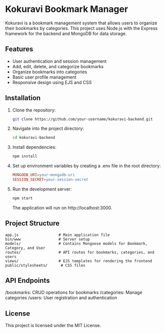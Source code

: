 # Kokuravi Bookmark Manager

Kokuravi is a bookmark management system that allows users to organize their bookmarks by categories. This project uses Node.js with the Express framework for the backend and MongoDB for data storage.

## Features

- User authentication and session management
- Add, edit, delete, and categorize bookmarks
- Organize bookmarks into categories
- Basic user profile management
- Responsive design using EJS and CSS

## Installation

1. Clone the repository:

   ```bash
   git clone https://github.com/your-username/kokuravi-backend.git
   ```

2. Navigate into the project directory:

   ```bash
   cd kokuravi-backend
   ```

3. Install dependencies:

   ```bash
   npm install
   ```

4. Set up environment variables by creating a .env file in the root directory:

   ```makefile
   MONGODB_URI=your-mongodb-uri
   SESSION_SECRET=your-session-secret
   ```
5. Run the development server:

   ```bash
   npm start
   ```

   The application will run on http://localhost:3000.

## Project Structure

   ```plaintext
   app.js                  # Main application file
   bin/www                 # Server setup
   models/                 # Contains Mongoose models for Bookmark, Category, and User
   routes/                 # API routes for bookmarks, categories, and users
   views/                  # EJS templates for rendering the frontend
   public/stylesheets/      # CSS files
   ```

## API Endpoints

/bookmarks: CRUD operations for bookmarks
/categories: Manage categories
/users: User registration and authentication

## License

This project is licensed under the MIT License.
